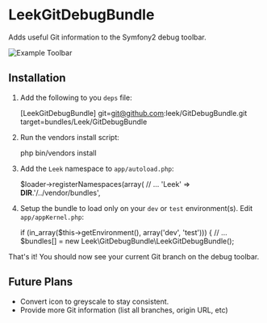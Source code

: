 # LeekGitDebugBundle

Adds useful Git information to the Symfony2 debug toolbar.

![Example Toolbar](http://i.imgur.com/gO4OH.png)

## Installation

1. Add the following to you `deps` file:

    [LeekGitDebugBundle]
        git=git@github.com:leek/GitDebugBundle.git
        target=bundles/Leek/GitDebugBundle
    
2. Run the vendors install script:

    php bin/vendors install
    
3. Add the `Leek` namespace to `app/autoload.php`:

    $loader->registerNamespaces(array(
        // ...
        'Leek'                         => __DIR__.'/../vendor/bundles',
        
4. Setup the bundle to load only on your `dev` or `test` environment(s).
   Edit `app/appKernel.php`:
   
    if (in_array($this->getEnvironment(), array('dev', 'test'))) {
        // ...
        $bundles[] = new Leek\GitDebugBundle\LeekGitDebugBundle();
        
That's it! You should now see your current Git branch on the debug toolbar.

## Future Plans

 * Convert icon to greyscale to stay consistent.
 * Provide more Git information (list all branches, origin URL, etc)